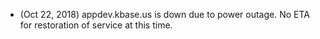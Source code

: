 * (Oct 22, 2018) appdev.kbase.us is down due to power outage.  No ETA for restoration of service at this time.

